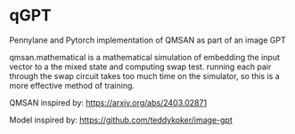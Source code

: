 # qGPT

Pennylane and Pytorch implementation of QMSAN as part of an image GPT

qmsan.mathematical is a mathematical simulation of embedding the input vector to a the mixed state and computing swap test. running each pair through the swap circuit takes too much time on the simulator, so this is a more effective method of training. 

QMSAN inspired by: https://arxiv.org/abs/2403.02871

Model inspired by: https://github.com/teddykoker/image-gpt

